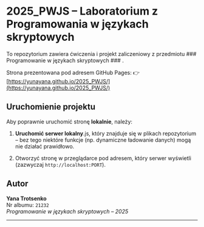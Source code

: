 # 2025_PWJS – Laboratorium z Programowania w językach skryptowych 

To repozytorium zawiera ćwiczenia i projekt zaliczeniowy z przedmiotu ### Programowanie w językach skryptowych ### .

Strona prezentowana pod adresem GitHub Pages:
👉 [https://yunayana.github.io/2025_PWJS/](https://yunayana.github.io/2025_PWJS/)

## Uruchomienie projektu

Aby poprawnie uruchomić stronę **lokalnie**, należy:

1. **Uruchomić serwer lokalny**.js, który znajduje się w plikach repozytorium – bez tego niektóre funkcje (np. dynamiczne ładowanie danych) mogą nie działać prawidłowo.

2. Otworzyć stronę w przeglądarce pod adresem, który serwer wyświetli (zazwyczaj `http://localhost:PORT`).


## Autor

**Yana Trotsenko**  
Nr albumu: `21232`  
*Programowanie w językach skryptowych – 2025*

---

